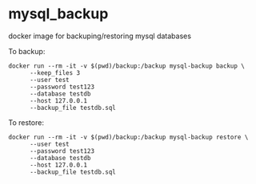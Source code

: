 # mysql_backup

docker image for backuping/restoring mysql databases

To backup:

```
docker run --rm -it -v $(pwd)/backup:/backup mysql-backup backup \
      --keep_files 3
      --user test
      --password test123
      --database testdb
      --host 127.0.0.1
      --backup_file testdb.sql
```

To restore:

```
docker run --rm -it -v $(pwd)/backup:/backup mysql-backup restore \
      --user test
      --password test123
      --database testdb
      --host 127.0.0.1
      --backup_file testdb.sql

```

